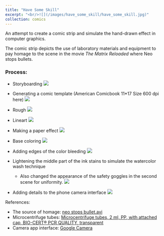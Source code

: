 ```yaml
---
title: "Have Some Skill"
excerpt: "<br/>![](/images/have_some_skill/have_some_skill.jpg)"
collection: comics
---
```


An attempt to create a comic strip and simulate the hand-drawn effect in computer graphics.

The comic strip depicts the use of laboratory materials and equipment to pay homage to the scene in the movie *The Matrix Reloaded* where Neo stops bullets.

### Process: 

* Storyboarding
![](/images/have_some_skill/have_some_skill_storyboard.jpg)

* Generating a comic template (American Comicbook 11*17 Size 600 dpi here)
![](/images/have_some_skill/have_some_skill.jpg)

* Rough
![](/images/have_some_skill/have_some_skill_rough.jpg)

* Lineart
![](/images/have_some_skill/have_some_skill_lineart.jpg)

* Making a paper effect
![](/images/have_some_skill/have_some_skill_paper.jpg)

* Base coloring
![](/images/have_some_skill/have_some_skill_basecolor.jpg)

* Adding edges of the color bleeding
![](/images/have_some_skill/have_some_skill_edge.jpg)

* Lightening the middle part of the ink stains to simulate the watercolor wash technique
    - Also changed the appearance of the safety goggles in the second scene for uniformity.
![](/images/have_some_skill/have_some_skill_lighten.jpg)

* Adding details to the phone camera interface
![](/images/have_some_skill/have_some_skill.jpg)

References:
- The source of homage: [neo stops bullet.avi](https://www.youtube.com/watch?v=qVCSDDF-DAc)
- Microcentrifuge tubes: [Microcentrifuge tubes, 2 ml, PP, with attached cap, BIO-CERT® PCR QUALITY, transparent](https://shop.brandtech.com/media/catalog/product/m/i/microtube_lid_closure_2ml.jpg?store=brandtech_en&image-type=image)
- Camera app interface: [Google Camera](https://play-lh.googleusercontent.com/p9RWstW7g4r9ZihSt3lN3A-uJlaW6PSWmUfhSNiK4Oh2vP4otR1etYeTBxv77hfIjqQ=w5120-h2880)